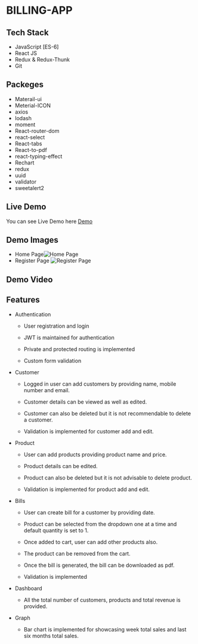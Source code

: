 # BILLING-APP

## Tech Stack
- JavaScript [ES-6]
- React JS
- Redux & Redux-Thunk
- Git
## Packeges
- Materail-ui
- Meterial-ICON
- axios
- lodash
- moment
- React-router-dom
- react-select
- React-tabs
- React-to-pdf
- react-typing-effect
- Rechart
- redux
- uuid
- validator
- sweetalert2

## Live Demo
You can see Live Demo here [Demo](https://practical-curran-9b7164.netlify.app/)

## Demo Images
 - Home Page![Home Page](https://user-images.githubusercontent.com/75414967/142910921-2f723ff0-43c9-4220-8a8f-78755a468387.png)
 - Register Page ![Register Page](https://user-images.githubusercontent.com/75414967/142913126-c8b442fd-92ca-420e-a111-c00f97269e2a.png)

## Demo Video

## Features
- Authentication

     - User registration and login

     - JWT is maintained for authentication

     - Private and protected routing is implemented

     - Custom form validation

- Customer

     -  Logged in user can add customers by providing name, mobile number and email.

     -  Customer details can be viewed as well as edited.

     -  Customer can also be deleted but it is not recommendable to delete a customer.

     -  Validation is implemented for customer add and edit.

- Product

     -  User can add products providing product name and price.

     -  Product details can be edited.

     -  Product can also be deleted but it is not advisable to delete product.

     -  Validation is implemented for product add and edit.

- Bills

     -  User can create bill for a customer by providing date.

     -  Product can be selected from the dropdown one at a time and default quantity is set to 1.

     -  Once added to cart, user can add other products also.

     -  The product can be removed from the cart.

     -  Once the bill is generated, the bill can be downloaded as pdf.

     -  Validation is implemented

- Dashboard

     -  All the total number of customers, products and total revenue is provided.

- Graph

     -  Bar chart is implemented for showcasing week total sales and last six months total sales.
